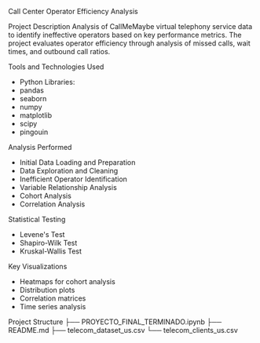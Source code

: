 Call Center Operator Efficiency Analysis

Project Description
Analysis of CallMeMaybe virtual telephony service data to identify ineffective operators based on key performance metrics. 
The project evaluates operator efficiency through analysis of missed calls, wait times, and outbound call ratios.

Tools and Technologies Used
- Python
  Libraries:
- pandas
- seaborn
- numpy
- matplotlib
- scipy
- pingouin

Analysis Performed
- Initial Data Loading and Preparation
- Data Exploration and Cleaning
- Inefficient Operator Identification
- Variable Relationship Analysis
- Cohort Analysis
- Correlation Analysis

Statistical Testing
- Levene's Test
- Shapiro-Wilk Test
- Kruskal-Wallis Test
  
Key Visualizations
- Heatmaps for cohort analysis
- Distribution plots
- Correlation matrices
- Time series analysis

Project Structure
├── PROYECTO_FINAL_TERMINADO.ipynb
├── README.md
├── telecom_dataset_us.csv
└── telecom_clients_us.csv
